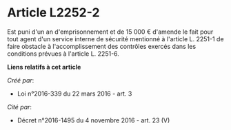 # Article L2252-2

Est puni d'un an d'emprisonnement et de 15 000 € d'amende le fait pour tout agent d'un service interne de sécurité mentionné
à l'article L. 2251-1 de faire obstacle à l'accomplissement des contrôles exercés dans les conditions prévues à l'article L.
2251-6.

**Liens relatifs à cet article**

_Créé par_:

  - Loi n°2016-339 du 22 mars 2016 - art. 3

_Cité par_:

  - Décret n°2016-1495 du 4 novembre 2016 - art. 23 (V)
